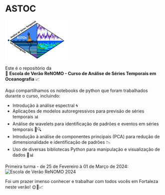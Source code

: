 # ASTOC

<img src="ASTOc_logo.png" width="200">

Este é o repositório da<br>
🌊 **Escola de Verão ReNOMO - Curso de Análise de Séries Temporais em Oceanografia** 📈

Aqui compartilhamos os notebooks de python que foram trabalhados durante o curso, incluindo:
- Introdução à análise espectral 🌀
- Aplicações de modelos autoregressivos para previsão de séries temporais 📊
- Análise de wavelets para identificação de padrões e eventos em séries temporais 🌊🔍
- Introdução à análise de componentes principais (PCA) para redução de dimensionalidade e identificação de padrões 📉
- Uso de diversas bibliotecas Python para manipulação e visualização de dados 🐍📊

Primeira turma - de 25 de Fevereiro à 01 de Março de 2024:<br>
![Escola de Verão ReNOMO 2024](Fortaleza2024/Escola_de_Ver%C3%A3o_ReNOMO_Fortaleza2024.jpeg)

Foi um prazer imenso conhecer e trabalhar com todos vocês em Fortaleza neste verão! 🌞🌊📈
